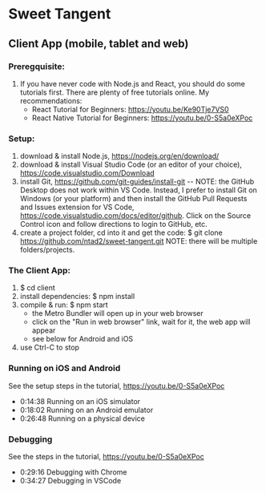 # Sweet Tangent

## Client App (mobile, tablet and web)

### Preregquisite:

1. If you have never code with Node.js and React, you should do some tutorials first. There are plenty of free tutorials online. My recommendations:
   - React Tutorial for Beginners: https://youtu.be/Ke90Tje7VS0
   - React Native Tutorial for Beginners: https://youtu.be/0-S5a0eXPoc

### Setup:

1. download & install Node.js, https://nodejs.org/en/download/
2. download & install Visual Studio Code (or an editor of your choice), https://code.visualstudio.com/Download
3. install Git, https://github.com/git-guides/install-git -- NOTE: the GitHub Desktop does not work within VS Code. Instead, I prefer to install Git on Windows (or your platform) and then install the GitHub Pull Requests and Issues extension for VS Code, https://code.visualstudio.com/docs/editor/github. Click on the Source Control icon and follow directions to login to GitHub, etc.
4. create a project folder, cd into it and get the code: $ git clone https://github.com/ntad2/sweet-tangent.git
   NOTE: there will be multiple folders/projects.

### The Client App:

1. $ cd client
2. install dependencies: $ npm install
3. compile & run: $ npm start
   - the Metro Bundler will open up in your web browser
   - click on the "Run in web browser" link, wait for it, the web app will appear
   - see below for Android and iOS
4. use Ctrl-C to stop

### Running on iOS and Android

See the setup steps in the tutorial, https://youtu.be/0-S5a0eXPoc

- 0:14:38​ Running on an iOS simulator
- 0:18:02​ Running on an Android emulator
- 0:26:48​ Running on a physical device

### Debugging

See the steps in the tutorial, https://youtu.be/0-S5a0eXPoc

- 0:29:16​ Debugging with Chrome
- 0:34:27​ Debugging in VSCode
